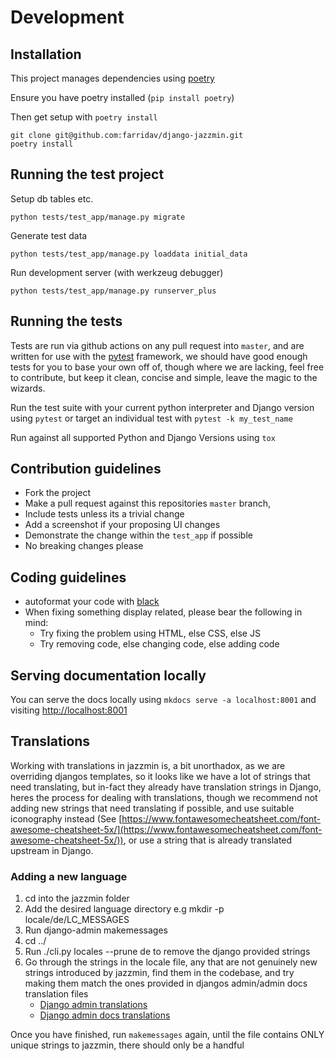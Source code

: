 # Development

## Installation

This project manages dependencies using [poetry](https://python-poetry.org/)

Ensure you have poetry installed (`pip install poetry`)

Then get setup with `poetry install`

    git clone git@github.com:farridav/django-jazzmin.git
    poetry install

## Running the test project

Setup db tables etc.

    python tests/test_app/manage.py migrate

Generate test data

    python tests/test_app/manage.py loaddata initial_data

Run development server (with werkzeug debugger)

    python tests/test_app/manage.py runserver_plus

## Running the tests
Tests are run via github actions on any pull request into `master`, and are written for use with the [pytest](https://docs.pytest.org/en/latest/) 
framework, we should have good enough tests for you to base your own off of, though where we are lacking, feel free to contribute, 
but keep it clean, concise and simple, leave the magic to the wizards.

Run the test suite with your current python interpreter and Django version using `pytest` or target an individual test 
with `pytest -k my_test_name`

Run against all supported Python and Django Versions using `tox`

## Contribution guidelines
- Fork the project
- Make a pull request against this repositories `master` branch, 
- Include tests unless its a trivial change
- Add a screenshot if your proposing UI changes
- Demonstrate the change within the `test_app` if possible
- No breaking changes please

## Coding guidelines
- autoformat your code with [black](https://github.com/psf/black)
- When fixing something display related, please bear the following in mind:
    - Try fixing the problem using HTML, else CSS, else JS
    - Try removing code, else changing code, else adding code


## Serving documentation locally
You can serve the docs locally using `mkdocs serve -a localhost:8001` and visiting [http://localhost:8001](http://localhost:8001)


## Translations
Working with translations in jazzmin is, a bit unorthadox, as we are overriding djangos templates, so it looks like we have a lot of strings that need translating, 
but in-fact they already have translation strings in Django, heres the process for dealing with translations, though we recommend not adding new strings that need 
translating if possible, and use suitable iconography instead (See [https://www.fontawesomecheatsheet.com/font-awesome-cheatsheet-5x/](https://www.fontawesomecheatsheet.com/font-awesome-cheatsheet-5x/)), 
or use a string that is already translated upstream in Django.


### Adding a new language

1. cd into the jazzmin folder
2. Add the desired language directory e.g mkdir -p locale/de/LC_MESSAGES
3. Run django-admin makemessages
4. cd ../
5. Run ./cli.py locales --prune de to remove the django provided strings
6. Go through the strings in the locale file, any that are not genuinely new strings introduced by jazzmin, find them in the codebase, and try making them match the ones provided in djangos admin/admin docs translation files
    - [Django admin translations](https://raw.githubusercontent.com/django/django/master/django/contrib/admindocs/locale/)
    - [Django admin docs translations](https://raw.githubusercontent.com/django/django/master/django/contrib/admin/locale/de/LC_MESSAGES/django.po)

Once you have finished, run `makemessages` again, until the file contains ONLY unique strings to jazzmin, there should only be a handful